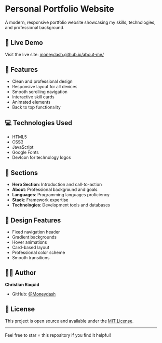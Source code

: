 # Personal Portfolio Website

A modern, responsive portfolio website showcasing my skills, technologies, and professional background.

## 🔗 Live Demo
Visit the live site: [moneydash.github.io/about-me/](https://moneydash.github.io/about-me/)

## 🚀 Features
- Clean and professional design
- Responsive layout for all devices
- Smooth scrolling navigation
- Interactive skill cards
- Animated elements
- Back to top functionality

## 💻 Technologies Used
- HTML5
- CSS3
- JavaScript
- Google Fonts
- DevIcon for technology logos

## 📱 Sections
- **Hero Section**: Introduction and call-to-action
- **About**: Professional background and goals
- **Languages**: Programming languages proficiency
- **Stack**: Framework expertise
- **Technologies**: Development tools and databases

## 🎨 Design Features
- Fixed navigation header
- Gradient backgrounds
- Hover animations
- Card-based layout
- Professional color scheme
- Smooth transitions

## 👨‍💻 Author
**Christian Raquid**
- GitHub: [@Moneydash](https://github.com/Moneydash)

## 📄 License
This project is open source and available under the [MIT License](LICENSE).

---
Feel free to star ⭐ this repository if you find it helpful!
